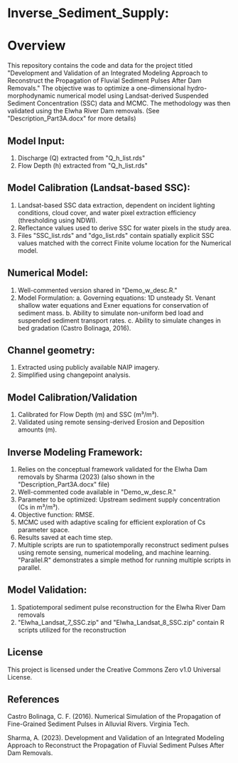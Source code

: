 # Inverse_Sediment_Supply: 

# Overview
This repository contains the code and data for the project titled "Development and Validation of an Integrated Modeling Approach to Reconstruct the Propagation of Fluvial Sediment Pulses After Dam Removals." The objective was to optimize a one-dimensional hydro-morphodynamic numerical model using Landsat-derived Suspended Sediment Concentration (SSC) data and MCMC. The methodology was then validated using the Elwha River Dam removals. (See "Description_Part3A.docx" for more details)

## Model Input:
1) Discharge (Q) extracted from "Q_h_list.rds"
2) Flow Depth (h) extracted from "Q_h_list.rds"

## Model Calibration (Landsat-based SSC):
1) Landsat-based SSC data extraction, dependent on incident lighting conditions, cloud cover, and water pixel extraction efficiency (thresholding using NDWI).
2) Reflectance values used to derive SSC for water pixels in the study area.
3) Files "SSC_list.rds" and "dgo_list.rds" contain spatially explicit SSC values matched with the correct Finite volume location for the Numerical model.

## Numerical Model:
1) Well-commented version shared in "Demo_w_desc.R."
2) Model Formulation:
	a. Governing equations: 1D unsteady St. Venant shallow water equations and Exner equations for conservation of sediment mass.
	b. Ability to simulate non-uniform bed load and suspended sediment transport rates.
	c. Ability to simulate changes in bed gradation (Castro Bolinaga, 2016).

## Channel geometry:
1) Extracted using publicly available NAIP imagery.
2) Simplified using changepoint analysis.

## Model Calibration/Validation
1) Calibrated for Flow Depth (m) and SSC (m³/m³).
2) Validated using remote sensing-derived Erosion and Deposition amounts (m).

## Inverse Modeling Framework:
1) Relies on the conceptual framework validated for the Elwha Dam removals by Sharma (2023) (also shown in the "Description_Part3A.docx" file)
2) Well-commented code available in "Demo_w_desc.R."
3) Parameter to be optimized: Upstream sediment supply concentration (Cs in m³/m³).
4) Objective function: RMSE.
5) MCMC used with adaptive scaling for efficient exploration of Cs parameter space.
6) Results saved at each time step.
7) Multiple scripts are run to spatiotemporally reconstruct sediment pulses using remote sensing, numerical modeling, and machine learning. "Parallel.R" demonstrates a simple method for running multiple scripts in parallel.

## Model Validation: 
1) Spatiotemporal sediment pulse reconstruction for the Elwha River Dam removals
2) "Elwha_Landsat_7_SSC.zip" and "Elwha_Landsat_8_SSC.zip" contain R scripts utilized for the reconstruction 

## License
This project is licensed under the Creative Commons Zero v1.0 Universal License.

## References
Castro Bolinaga, C. F. (2016). Numerical Simulation of the Propagation of Fine-Grained Sediment Pulses in Alluvial Rivers. Virginia Tech.

Sharma, A. (2023). Development and Validation of an Integrated Modeling Approach to Reconstruct the Propagation of Fluvial Sediment Pulses After Dam Removals.
